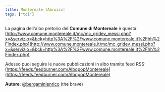 ```yaml
---
title: Montereale (Abruzzo)
tags: ["tci"]
---
```


La pagina dell'albo pretorio del **Comune di Montereale** è questa: [http://www.comune.montereale.it/mc/mc_gridev_messi.php?x=&servizio=&bck=http%3A%2F%2Fwww.comune.montereale.it%2Fhh%2Findex.php](http://www.comune.montereale.it/mc/mc_gridev_messi.php?x=&servizio=&bck=http%3A%2F%2Fwww.comune.montereale.it%2Fhh%2Findex.php).

Adesso puoi seguire le nuove pubblicazioni in albo tramite feed RSS: [https://feeds.feedburner.com/AlbopopMontereale](https://feeds.feedburner.com/AlbopopMontereale) 


**Autore**: [@bergaminienrico](https://twitter.com/bergaminienrico) (the brave)
